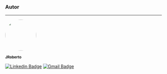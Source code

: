### Autor
---

 <img style="border-radius: 50%;" src="https://avatars.githubusercontent.com/u/7244140?s=400&u=7c4f1a8b5099edb53d51455f4db13300876a91da&v=4" width="100px;" alt=""/>
 
 <sub><b>JRoberto </b></sub>

[![Linkedin Badge](https://img.shields.io/badge/-JRobertoGóes-blue?style=flat-square&logo=Linkedin&logoColor=white&link=https://www.linkedin.com/in/jrobertogoes/)](https://www.linkedin.com/in/jrobertogoes/) 
[![Gmail Badge](https://img.shields.io/badge/-jrggroberto@gmail.com-c14438?style=flat-square&logo=Gmail&logoColor=white&link=mailto:jrggroberto@gmail.com)](mailto:jrggroberto@gmail.com)


